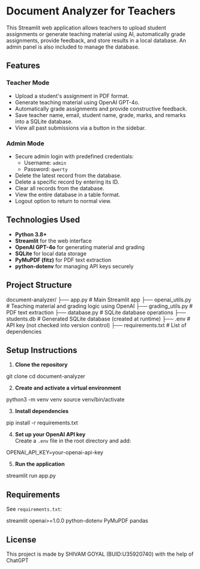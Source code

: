 # Document Analyzer for Teachers

This Streamlit web application allows teachers to upload student assignments or generate teaching material using AI, automatically grade assignments, provide feedback, and store results in a local database. An admin panel is also included to manage the database.

## Features

### Teacher Mode
- Upload a student's assignment in PDF format.
- Generate teaching material using OpenAI GPT-4o.
- Automatically grade assignments and provide constructive feedback.
- Save teacher name, email, student name, grade, marks, and remarks into a SQLite database.
- View all past submissions via a button in the sidebar.

### Admin Mode
- Secure admin login with predefined credentials:
  - Username: `admin`
  - Password: `qwerty`
- Delete the latest record from the database.
- Delete a specific record by entering its ID.
- Clear all records from the database.
- View the entire database in a table format.
- Logout option to return to normal view.

## Technologies Used

- **Python 3.8+**
- **Streamlit** for the web interface
- **OpenAI GPT-4o** for generating material and grading
- **SQLite** for local data storage
- **PyMuPDF (fitz)** for PDF text extraction
- **python-dotenv** for managing API keys securely

## Project Structure

document-analyzer/
  ├── app.py                     # Main Streamlit app
  ├── openai_utils.py            # Teaching material and grading logic using OpenAI
  ├── grading_utils.py           # PDF text extraction
  ├── database.py                # SQLite database operations
  ├── students.db                # Generated SQLite database (created at runtime)
  ├── .env                       # API key (not checked into version control)
  ├── requirements.txt           # List of dependencies

## Setup Instructions

1. **Clone the repository**  

git clone 
cd document-analyzer

2. **Create and activate a virtual environment**  

python3 -m venv venv
source venv/bin/activate

3. **Install dependencies**  

pip install -r requirements.txt

4. **Set up your OpenAI API key**  
Create a `.env` file in the root directory and add:

OPENAI_API_KEY=your-openai-api-key

5. **Run the application**  

streamlit run app.py

## Requirements

See `requirements.txt`:

streamlit
openai>=1.0.0
python-dotenv
PyMuPDF
pandas

## License

This project is made by SHIVAM GOYAL (BUID:U35920740) with the help of ChatGPT
